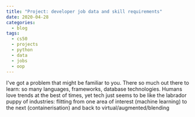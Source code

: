 ```yaml
---
title: "Project: developer job data and skill requirements"
date: 2020-04-28
categories:
  - blog
tags:
  - cs50
  - projects
  - python
  - data
  - jobs
  - oop
---
```


I've got a problem that might be familiar to you. There so much out there to learn: so many languages, frameworks, database technologies. Humans love trends at the best of times, yet tech just seems to be like the labrador puppy of industries: flitting from one area of interest (machine learning) to the next (containerisation) and back to virtual/augmented/blending

